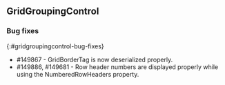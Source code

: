 ## GridGroupingControl

### Bug fixes
{:#gridgroupingcontrol-bug-fixes}

* \#149867 - GridBorderTag is now deserialized properly.
* \#149886, \#149681 - Row header numbers are displayed properly while using the NumberedRowHeaders property.
